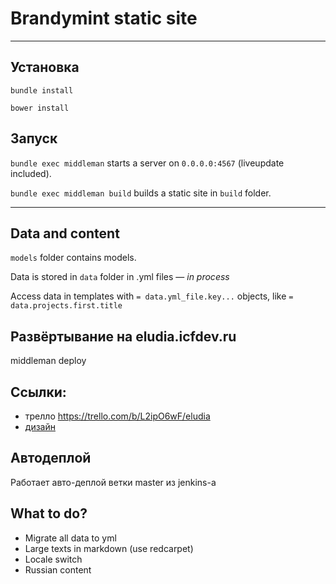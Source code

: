 # Brandymint static site
------

## Установка


`bundle install`

`bower install`


## Запуск

`bundle exec middleman` starts a server on `0.0.0.0:4567` (liveupdate included).

`bundle exec middleman build` builds a static site in `build` folder.

---

## Data and content

`models` folder contains models.

Data is stored in `data` folder in .yml files — *in process*

Access data in templates with `= data.yml_file.key...` objects, like `= data.projects.first.title`

## Развёртывание на eludia.icfdev.ru

  middleman deploy

## Ссылки:

* трелло https://trello.com/b/L2ipO6wF/eludia
* [дизайн](https://docs.google.com/file/d/0B1A2sA77jfTZdEpUQ1hQbnFFNW8/edit)

## Автодеплой

Работает авто-деплой ветки master из jenkins-а

## What to do?
- Migrate all data to yml
- Large texts in markdown (use redcarpet)
- Locale switch
- Russian content
